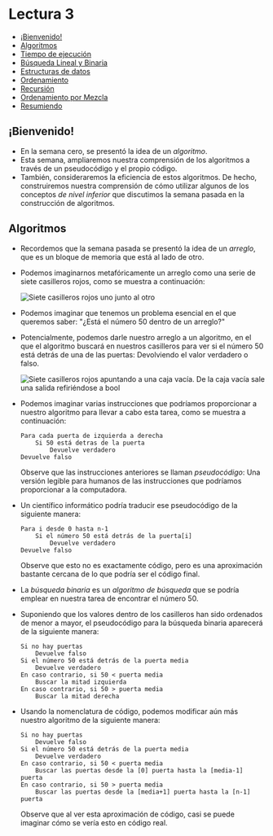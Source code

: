 Lectura 3
=========

*   [¡Bienvenido!](#bienvenido)
*   [Algoritmos](#algoritmos)
*   [Tiempo de ejecución](#tiempo-de-ejecución)
*   [Búsqueda Lineal y Binaria](#búsqueda-lineal-y-binaria)
*   [Estructuras de datos](#estructuras-de-datos)
*   [Ordenamiento](#ordenamiento)
*   [Recursión](#recursión)
*   [Ordenamiento por Mezcla](#ordenamiento-por-mezcla)
*   [Resumiendo](#resumiendo)

¡Bienvenido!
--------

*   En la semana cero, se presentó la idea de un _algoritmo_.
*   Esta semana, ampliaremos nuestra comprensión de los algoritmos a través de un pseudocódigo y el propio código.
*   También, consideraremos la eficiencia de estos algoritmos. De hecho, construiremos nuestra comprensión de cómo utilizar algunos de los conceptos _de nivel inferior_ que discutimos la semana pasada en la construcción de algoritmos.

Algoritmos
----------

*   Recordemos que la semana pasada se presentó la idea de un _arreglo_, que es un bloque de memoria que está al lado de otro.
*   Podemos imaginarnos metafóricamente un arreglo como una serie de siete casilleros rojos, como se muestra a continuación:
    
    ![Siete casilleros rojos uno junto al otro](https://cs50.harvard.edu/x/2023/notes/3/cs50Week3Slide018.png "lockers")
    
*   Podemos imaginar que tenemos un problema esencial en el que queremos saber: "¿Está el número 50 dentro de un arreglo?"
*   Potencialmente, podemos darle nuestro arreglo a un algoritmo, en el que el algoritmo buscará en nuestros casilleros para ver si el número 50 está detrás de una de las puertas: Devolviendo el valor verdadero o falso.
    
    ![Siete casilleros rojos apuntando a una caja vacía. De la caja vacía sale una salida refiriéndose a bool](https://cs50.harvard.edu/x/2023/notes/3/cs50Week3Slide022.png "lockers como algoritmo")
    
*   Podemos imaginar varias instrucciones que podríamos proporcionar a nuestro algoritmo para llevar a cabo esta tarea, como se muestra a continuación:
    
        Para cada puerta de izquierda a derecha
            Si 50 está detras de la puerta
                Devuelve verdadero
        Devuelve falso
        
    
    Observe que las instrucciones anteriores se llaman _pseudocódigo_: Una versión legible para humanos de las instrucciones que podríamos proporcionar a la computadora.
    
*   Un científico informático podría traducir ese pseudocódigo de la siguiente manera:

        Para i desde 0 hasta n-1
            Si el número 50 está detrás de la puerta[i]
                Devuelve verdadero
        Devuelve falso
        
    
    Observe que esto no es exactamente código, pero es una aproximación bastante cercana de lo que podría ser el código final.

*   La _búsqueda binaria_ es un _algoritmo de búsqueda_ que se podría emplear en nuestra tarea de encontrar el número 50.
*   Suponiendo que los valores dentro de los casilleros han sido ordenados de menor a mayor, el pseudocódigo para la búsqueda binaria aparecerá de la siguiente manera:

        Si no hay puertas
            Devuelve falso
        Si el número 50 está detrás de la puerta media
            Devuelve verdadero
        En caso contrario, si 50 < puerta media
            Buscar la mitad izquierda
        En caso contrario, si 50 > puerta media
            Buscar la mitad derecha
        
    
*   Usando la nomenclatura de código, podemos modificar aún más nuestro algoritmo de la siguiente manera:

        Si no hay puertas
            Devuelve falso
        Si el número 50 está detrás de la puerta media
            Devuelve verdadero
        En caso contrario, si 50 < puerta media
            Buscar las puertas desde la [0] puerta hasta la [media-1] puerta
        En caso contrario, si 50 > puerta media
            Buscar las puertas desde la [media+1] puerta hasta la [n-1] puerta
        
    
    Observe que al ver esta aproximación de código, casi se puede imaginar cómo se vería esto en código real.